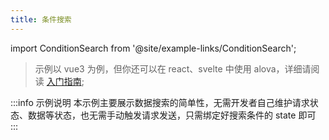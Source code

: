 ```yaml
---
title: 条件搜索
---
```


import ConditionSearch from '@site/example-links/ConditionSearch';

> 示例以 vue3 为例，但你还可以在 react、svelte 中使用 alova，详细请阅读 [入门指南](/tutorial/getting-started);

<ConditionSearch></ConditionSearch>

:::info 示例说明
本示例主要展示数据搜索的简单性，无需开发者自己维护请求状态、数据等状态，也无需手动触发请求发送，只需绑定好搜索条件的 state 即可
:::
